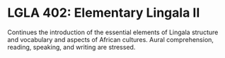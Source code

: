 # LGLA 402: Elementary Lingala II

Continues the introduction of the essential elements of Lingala structure and vocabulary and aspects of African cultures. Aural comprehension, reading, speaking, and writing are stressed.